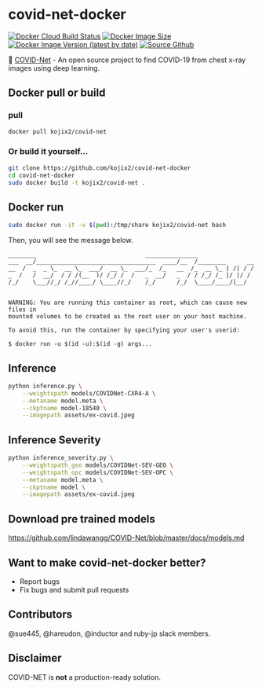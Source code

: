 # covid-net-docker
[![Docker Cloud Build Status](https://img.shields.io/docker/cloud/build/kojix2/covid-net?style=flat-square)](https://hub.docker.com/r/kojix2/covid-net/builds)
[![Docker Image Size](https://img.shields.io/docker/image-size/kojix2/covid-net?style=flat-square)](https://hub.docker.com/r/kojix2/covid-net)
[![Docker Image Version (latest by date)](https://img.shields.io/docker/v/kojix2/covid-net?style=flat-square)](https://hub.docker.com/r/kojix2/covid-net/tags)
[![Source Github](https://img.shields.io/badge/source-github-green?style=flat-square)](https://github.com/kojix2/covid-net-docker)

 :couple: [COVID-Net](https://github.com/lindawangg/COVID-Net) - An open source project to find COVID-19 from chest x-ray images using deep learning.
 
## Docker pull or build

### pull

```sh
docker pull kojix2/covid-net
```

### Or build it yourself...

```sh
git clone https://github.com/kojix2/covid-net-docker
cd covid-net-docker
sudo docker build -t kojix2/covid-net .
```

## Docker run

```sh
sudo docker run -it -v $(pwd):/tmp/share kojix2/covid-net bash
```

Then, you will see the message below.

```console
________                               _______________                
___  __/__________________________________  ____/__  /________      __
__  /  _  _ \_  __ \_  ___/  __ \_  ___/_  /_   __  /_  __ \_ | /| / /
_  /   /  __/  / / /(__  )/ /_/ /  /   _  __/   _  / / /_/ /_ |/ |/ / 
/_/    \___//_/ /_//____/ \____//_/    /_/      /_/  \____/____/|__/


WARNING: You are running this container as root, which can cause new files in
mounted volumes to be created as the root user on your host machine.

To avoid this, run the container by specifying your user's userid:

$ docker run -u $(id -u):$(id -g) args...

```

## Inference

```sh
python inference.py \
    --weightspath models/COVIDNet-CXR4-A \
    --metaname model.meta \
    --ckptname model-18540 \
    --imagepath assets/ex-covid.jpeg
```

## Inference Severity

```sh
python inference_severity.py \
    --weightspath_geo models/COVIDNet-SEV-GEO \
    --weightspath_opc models/COVIDNet-SEV-OPC \
    --metaname model.meta \
    --ckptname model \
    --imagepath assets/ex-covid.jpeg
```

## Download pre trained models

https://github.com/lindawangg/COVID-Net/blob/master/docs/models.md

## Want to make covid-net-docker better?

* Report bugs
* Fix bugs and submit pull requests

## Contributors

@sue445, @hareudon, @inductor and ruby-jp slack members.

## Disclaimer

COVID-NET is **not** a production-ready solution.
